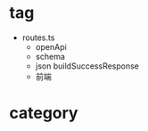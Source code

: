# tag

+ routes.ts 
    + openApi
    + schema
    + json buildSuccessResponse
    + 前端


# category
